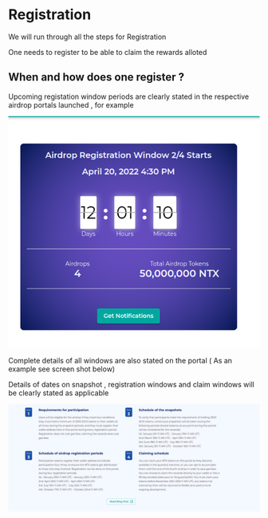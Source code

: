 # Registration
We will run through all the steps for Registration

One needs to register to be able to claim the rewards alloted

## When and how does one register ?

Upcoming registation window periods are clearly stated in the respective airdrop portals launched , for example 

![1](/public/assets/images/products/Bridge/airdrop-registration.png)

Complete details of all windows are also stated on the portal ( As an example see screen shot below) 

Details of dates on snapshot , registration windows and claim windows will be clearly stated as applicable

![1](/public/assets/images/products/Bridge/4-steps.png)